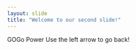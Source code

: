 ```yaml
---
layout: slide
title: "Welcome to our second slide!"
---
```

GOGo Power 
Use the left arrow to go back!